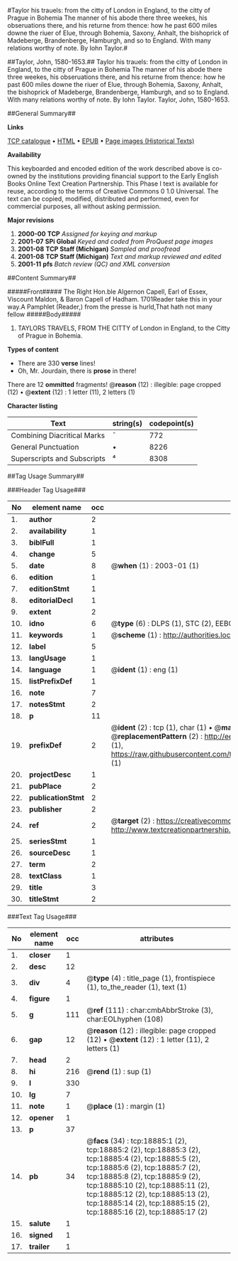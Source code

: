 #Taylor his trauels: from the citty of London in England, to the citty of Prague in Bohemia The manner of his abode there three weekes, his obseruations there, and his returne from thence: how he past 600 miles downe the riuer of Elue, through Bohemia, Saxony, Anhalt, the bishoprick of Madeberge, Brandenberge, Hamburgh, and so to England. With many relations worthy of note. By Iohn Taylor.#

##Taylor, John, 1580-1653.##
Taylor his trauels: from the citty of London in England, to the citty of Prague in Bohemia The manner of his abode there three weekes, his obseruations there, and his returne from thence: how he past 600 miles downe the riuer of Elue, through Bohemia, Saxony, Anhalt, the bishoprick of Madeberge, Brandenberge, Hamburgh, and so to England. With many relations worthy of note. By Iohn Taylor.
Taylor, John, 1580-1653.

##General Summary##

**Links**

[TCP catalogue](http://www.ota.ox.ac.uk/tcp/)  • 
[HTML](http://tei.it.ox.ac.uk/tcp/Texts-HTML/free/A13/A13508.html)  • 
[EPUB](http://tei.it.ox.ac.uk/tcp/Texts-EPUB/free/A13/A13508.epub) • 
[Page images (Historical Texts)](https://data.historicaltexts.jisc.ac.uk/view?pubId=eebo-99853501e&pageId=eebo-99853501e-18885-1)

**Availability**

This keyboarded and encoded edition of the
	       work described above is co-owned by the institutions
	       providing financial support to the Early English Books
	       Online Text Creation Partnership. This Phase I text is
	       available for reuse, according to the terms of Creative
	       Commons 0 1.0 Universal. The text can be copied,
	       modified, distributed and performed, even for
	       commercial purposes, all without asking permission.

**Major revisions**

1. __2000-00__ __TCP__ *Assigned for keying and markup*
1. __2001-07__ __SPi Global__ *Keyed and coded from ProQuest page images*
1. __2001-08__ __TCP Staff (Michigan)__ *Sampled and proofread*
1. __2001-08__ __TCP Staff (Michigan)__ *Text and markup reviewed and edited*
1. __2001-11__ __pfs__ *Batch review (QC) and XML conversion*

##Content Summary##

#####Front#####
The Right Hon.ble Algernon Capell, Earl of Essex, Viscount Maldon, & Baron Capell of Hadham. 1701Reader take this in your way.A Pamphlet (Reader,) from the presse is hurld,That hath not many fellow
#####Body#####

1. TAYLORS TRAVELS, FROM THE CITTY of London in England, to the Citty of Prague in Bohemia.

**Types of content**

  * There are 330 **verse** lines!
  * Oh, Mr. Jourdain, there is **prose** in there!

There are 12 **ommitted** fragments! 
 @__reason__ (12) : illegible: page cropped (12)  •  @__extent__ (12) : 1 letter (11), 2 letters (1)

**Character listing**


|Text|string(s)|codepoint(s)|
|---|---|---|
|Combining             Diacritical Marks|̄|772|
|General Punctuation|•|8226|
|Superscripts             and Subscripts|⁴|8308|

##Tag Usage Summary##

###Header Tag Usage###

|No|element name|occ|attributes|
|---|---|---|---|
|1.|__author__|2||
|2.|__availability__|1||
|3.|__biblFull__|1||
|4.|__change__|5||
|5.|__date__|8| @__when__ (1) : 2003-01 (1)|
|6.|__edition__|1||
|7.|__editionStmt__|1||
|8.|__editorialDecl__|1||
|9.|__extent__|2||
|10.|__idno__|6| @__type__ (6) : DLPS (1), STC (2), EEBO-CITATION (1), PROQUEST (1), VID (1)|
|11.|__keywords__|1| @__scheme__ (1) : http://authorities.loc.gov/ (1)|
|12.|__label__|5||
|13.|__langUsage__|1||
|14.|__language__|1| @__ident__ (1) : eng (1)|
|15.|__listPrefixDef__|1||
|16.|__note__|7||
|17.|__notesStmt__|2||
|18.|__p__|11||
|19.|__prefixDef__|2| @__ident__ (2) : tcp (1), char (1)  •  @__matchPattern__ (2) : ([0-9\-]+):([0-9IVX]+) (1), (.+) (1)  •  @__replacementPattern__ (2) : http://eebo.chadwyck.com/downloadtiff?vid=$1&page=$2 (1), https://raw.githubusercontent.com/textcreationpartnership/Texts/master/tcpchars.xml#$1 (1)|
|20.|__projectDesc__|1||
|21.|__pubPlace__|2||
|22.|__publicationStmt__|2||
|23.|__publisher__|2||
|24.|__ref__|2| @__target__ (2) : https://creativecommons.org/publicdomain/zero/1.0/ (1), http://www.textcreationpartnership.org/docs/. (1)|
|25.|__seriesStmt__|1||
|26.|__sourceDesc__|1||
|27.|__term__|2||
|28.|__textClass__|1||
|29.|__title__|3||
|30.|__titleStmt__|2||


###Text Tag Usage###

|No|element name|occ|attributes|
|---|---|---|---|
|1.|__closer__|1||
|2.|__desc__|12||
|3.|__div__|4| @__type__ (4) : title_page (1), frontispiece (1), to_the_reader (1), text (1)|
|4.|__figure__|1||
|5.|__g__|111| @__ref__ (111) : char:cmbAbbrStroke (3), char:EOLhyphen (108)|
|6.|__gap__|12| @__reason__ (12) : illegible: page cropped (12)  •  @__extent__ (12) : 1 letter (11), 2 letters (1)|
|7.|__head__|2||
|8.|__hi__|216| @__rend__ (1) : sup (1)|
|9.|__l__|330||
|10.|__lg__|7||
|11.|__note__|1| @__place__ (1) : margin (1)|
|12.|__opener__|1||
|13.|__p__|37||
|14.|__pb__|34| @__facs__ (34) : tcp:18885:1 (2), tcp:18885:2 (2), tcp:18885:3 (2), tcp:18885:4 (2), tcp:18885:5 (2), tcp:18885:6 (2), tcp:18885:7 (2), tcp:18885:8 (2), tcp:18885:9 (2), tcp:18885:10 (2), tcp:18885:11 (2), tcp:18885:12 (2), tcp:18885:13 (2), tcp:18885:14 (2), tcp:18885:15 (2), tcp:18885:16 (2), tcp:18885:17 (2)|
|15.|__salute__|1||
|16.|__signed__|1||
|17.|__trailer__|1||
